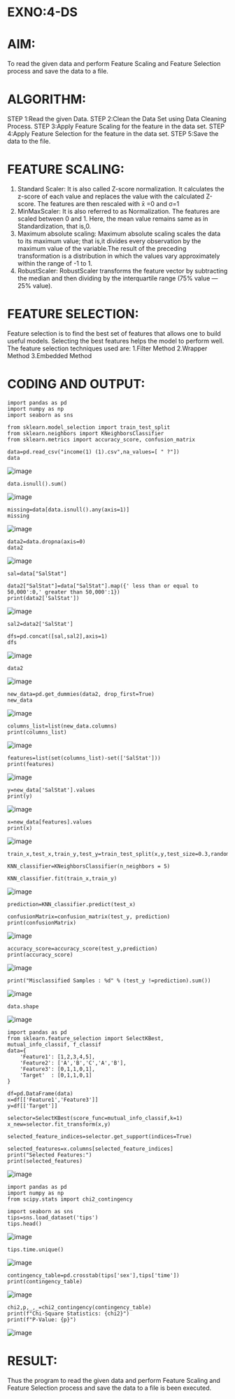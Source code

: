 # EXNO:4-DS
# AIM:
To read the given data and perform Feature Scaling and Feature Selection process and save the
data to a file.

# ALGORITHM:
STEP 1:Read the given Data.
STEP 2:Clean the Data Set using Data Cleaning Process.
STEP 3:Apply Feature Scaling for the feature in the data set.
STEP 4:Apply Feature Selection for the feature in the data set.
STEP 5:Save the data to the file.

# FEATURE SCALING:
1. Standard Scaler: It is also called Z-score normalization. It calculates the z-score of each value and replaces the value with the calculated Z-score. The features are then rescaled with x̄ =0 and σ=1
2. MinMaxScaler: It is also referred to as Normalization. The features are scaled between 0 and 1. Here, the mean value remains same as in Standardization, that is,0.
3. Maximum absolute scaling: Maximum absolute scaling scales the data to its maximum value; that is,it divides every observation by the maximum value of the variable.The result of the preceding transformation is a distribution in which the values vary approximately within the range of -1 to 1.
4. RobustScaler: RobustScaler transforms the feature vector by subtracting the median and then dividing by the interquartile range (75% value — 25% value).

# FEATURE SELECTION:
Feature selection is to find the best set of features that allows one to build useful models. Selecting the best features helps the model to perform well.
The feature selection techniques used are:
1.Filter Method
2.Wrapper Method
3.Embedded Method

# CODING AND OUTPUT:
```
import pandas as pd
import numpy as np
import seaborn as sns

from sklearn.model_selection import train_test_split
from sklearn.neighbors import KNeighborsClassifier
from sklearn.metrics import accuracy_score, confusion_matrix

data=pd.read_csv("income(1) (1).csv",na_values=[ " ?"])
data
```
![image](https://github.com/Vanisha0609/EXNO-4-DS/assets/119104009/96eef140-fc5e-4963-bcbc-6cea4e6b3dd1)
```
data.isnull().sum()
```
![image](https://github.com/Vanisha0609/EXNO-4-DS/assets/119104009/2eca15bd-c81a-4f5e-a558-f039c2390dc5)
```
missing=data[data.isnull().any(axis=1)]
missing
```
![image](https://github.com/Vanisha0609/EXNO-4-DS/assets/119104009/aaad90f5-32af-46f7-a889-bc8d71fdfd5a)
```
data2=data.dropna(axis=0)
data2
```
![image](https://github.com/Vanisha0609/EXNO-4-DS/assets/119104009/12167e86-63a5-4aa6-8610-e076357adb56)
```
sal=data["SalStat"]

data2["SalStat"]=data["SalStat"].map({' less than or equal to 50,000':0,' greater than 50,000':1})
print(data2['SalStat'])
```
![image](https://github.com/Vanisha0609/EXNO-4-DS/assets/119104009/559615e6-6ab0-43b5-ad14-7898a220f373)
```
sal2=data2['SalStat']

dfs=pd.concat([sal,sal2],axis=1)
dfs
```
![image](https://github.com/Vanisha0609/EXNO-4-DS/assets/119104009/1d79f56f-716a-485f-b6c4-d9eaa02d148e)
```
data2
```
![image](https://github.com/Vanisha0609/EXNO-4-DS/assets/119104009/f067da18-cc05-4c82-b9f7-159cdc775a57)
```
new_data=pd.get_dummies(data2, drop_first=True)
new_data
```
![image](https://github.com/Vanisha0609/EXNO-4-DS/assets/119104009/43f2f5f6-7980-4a45-9394-e233c16c117a)
```
columns_list=list(new_data.columns)
print(columns_list)
```
![image](https://github.com/Vanisha0609/EXNO-4-DS/assets/119104009/87db6aa8-c280-4935-8e0d-885822906fdd)
```
features=list(set(columns_list)-set(['SalStat']))
print(features)
```
![image](https://github.com/Vanisha0609/EXNO-4-DS/assets/119104009/4dae6057-2da7-4482-90cb-cbaadc75fbb8)
```
y=new_data['SalStat'].values
print(y)
```
![image](https://github.com/Vanisha0609/EXNO-4-DS/assets/119104009/e8c287e7-8bc1-4dd0-9b6b-1645d058f4f4)
```
x=new_data[features].values
print(x)
```
![image](https://github.com/Vanisha0609/EXNO-4-DS/assets/119104009/3af5bd3d-293a-4957-a87d-3ba81b59f1f0)
```
train_x,test_x,train_y,test_y=train_test_split(x,y,test_size=0.3,random_state=0)

KNN_classifier=KNeighborsClassifier(n_neighbors = 5)

KNN_classifier.fit(train_x,train_y)
```
![image](https://github.com/Vanisha0609/EXNO-4-DS/assets/119104009/a4bc133a-548b-4c76-8d9a-8f82f222ec91)
```
prediction=KNN_classifier.predict(test_x)

confusionMatrix=confusion_matrix(test_y, prediction)
print(confusionMatrix)
```
![image](https://github.com/Vanisha0609/EXNO-4-DS/assets/119104009/a92b443c-be05-4c5a-80a5-f0b57dfbdf9a)
```
accuracy_score=accuracy_score(test_y,prediction)
print(accuracy_score)
```
![image](https://github.com/Vanisha0609/EXNO-4-DS/assets/119104009/d408ec66-c621-4e21-a327-fa53a55e4568)
```
print("Misclassified Samples : %d" % (test_y !=prediction).sum())
```
![image](https://github.com/Vanisha0609/EXNO-4-DS/assets/119104009/ad6e5e38-c562-4895-9469-0a11f4e794c0)
```
data.shape
```
![image](https://github.com/Vanisha0609/EXNO-4-DS/assets/119104009/28c4e531-f7d5-46a2-bd7b-e0c1af45dabf)
```
import pandas as pd
from sklearn.feature_selection import SelectKBest, mutual_info_classif, f_classif
data={
    'Feature1': [1,2,3,4,5],
    'Feature2': ['A','B','C','A','B'],
    'Feature3': [0,1,1,0,1],
    'Target'  : [0,1,1,0,1]
}

df=pd.DataFrame(data)
x=df[['Feature1','Feature3']]
y=df[['Target']]

selector=SelectKBest(score_func=mutual_info_classif,k=1)
x_new=selector.fit_transform(x,y)

selected_feature_indices=selector.get_support(indices=True)

selected_features=x.columns[selected_feature_indices]
print("Selected Features:")
print(selected_features)
```
![image](https://github.com/Vanisha0609/EXNO-4-DS/assets/119104009/6b3919ec-9592-4990-b7fa-217568ac84df)
```
import pandas as pd
import numpy as np
from scipy.stats import chi2_contingency

import seaborn as sns
tips=sns.load_dataset('tips')
tips.head()
```
![image](https://github.com/Vanisha0609/EXNO-4-DS/assets/119104009/6a0e8b22-040b-459f-bebc-18e782a615f0)
```
tips.time.unique()
```
![image](https://github.com/Vanisha0609/EXNO-4-DS/assets/119104009/33f26fa9-a6a8-44b4-8c23-c4a32f45071d)
```
contingency_table=pd.crosstab(tips['sex'],tips['time'])
print(contingency_table)
```
![image](https://github.com/Vanisha0609/EXNO-4-DS/assets/119104009/58a883c5-197d-404e-9da8-96c8c3752523)
```
chi2,p,_,_=chi2_contingency(contingency_table)
print(f"Chi-Square Statistics: {chi2}")
print(f"P-Value: {p}")
```
![image](https://github.com/Vanisha0609/EXNO-4-DS/assets/119104009/d3f251ab-7a5b-4109-b1dd-e7b3ac317cfd)

# RESULT:
Thus the program to read the given data and perform Feature Scaling and Feature Selection process and save the data to a file is been executed.
